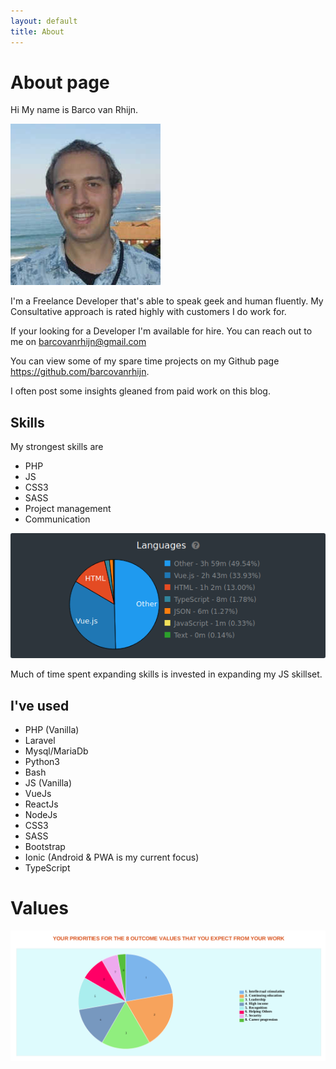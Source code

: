 ```yaml
---
layout: default
title: About
---
```

# About page
Hi My name is Barco van Rhijn. 

![alt profile](assets/images/profile2.jpg)

I'm a Freelance Developer that's able to speak geek and human fluently. My Consultative approach is rated highly with customers I do work for. 

If your looking for a Developer I'm available for hire. You can reach out to me on barcovanrhijn@gmail.com

You can view some of my spare time projects on my Github page https://github.com/barcovanrhijn. 

I often post some insights gleaned from paid work on this blog. 

## Skills
My strongest skills are
- PHP
- JS 
- CSS3
- SASS
- Project management
- Communication

![alt text](assets/images/coding-stats-021-02.png "Coding Spread - Jan 2021")

Much of time spent expanding skills is invested in expanding my JS skillset. 

## I've used 
- PHP (Vanilla)
- Laravel
- Mysql/MariaDb
- Python3
- Bash
- JS (Vanilla)
- VueJs 
- ReactJs 
- NodeJs 
- CSS3
- SASS
- Bootstrap
- Ionic (Android & PWA is my current focus)
- TypeScript 

# Values
![alt Work Values](assets/images/work-values.png)


